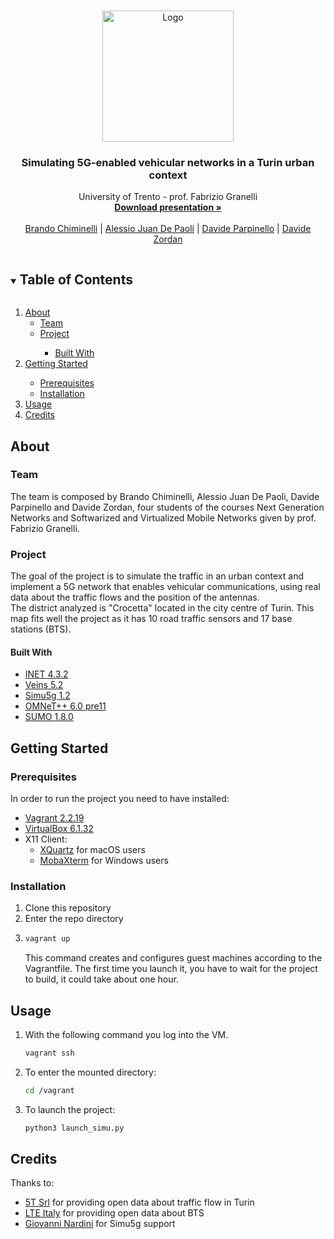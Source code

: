 <br />
<p align="center">
  <a href="https://github.com/davideparpinello/SimuTorino">
    <img src="https://cdn-icons-png.flaticon.com/512/4353/4353327.png" alt="Logo" width="210"> 
  </a>
  <h3 align="center">Simulating 5G-enabled vehicular networks in a Turin urban context</h3>

  <p align="center">
    University of Trento - prof. Fabrizio Granelli
    <br />
    <a href="https://github.com/davideparpinello/SimuTorino/blob/main/utils/Presentation_SimuTorino.pdf"><strong>Download presentation »</strong></a>
    <br />
    <br />
    <a href="https://github.com/Bralli99">Brando Chiminelli</a>
    |
    <a href="https://github.com/AlessioDP123">Alessio Juan De Paoli</a>
    |
    <a href="https://github.com/davideparpinello">Davide Parpinello</a>
    |
    <a href="https://github.com/davidezordan25">Davide Zordan</a>
  </p>
</p>

<!-- TABLE OF CONTENTS -->
<details open="open">
  <summary><h2 style="display: inline-block">Table of Contents</h2></summary>
  <ol>
    <li>
      <a href="#about">About</a>
      <ul>
        <li><a href="#team">Team</a></li>
        <li><a href="#project">Project</a></li>
          <ul>
        <li><a href="#built-with">Built With</a></li>
      </ul>
      </ul>
    </li>
    <li><a href="#getting-started">Getting Started</a></li>
      <ul>
        <li><a href="#prerequisites">Prerequisites</a></li>
        <li><a href="#installation">Installation</a></li>
      </ul>
    </li>
    <li><a href="#usage">Usage</a></li>
    <li>
      <a href="#credits">Credits</a>
    </li>
  </ol>
</details>

<!-- ABOUT THE PROJECT -->

## About

### Team

The team is composed by Brando Chiminelli, Alessio Juan De Paoli, Davide Parpinello and Davide Zordan, four students of the courses Next Generation Networks and Softwarized and Virtualized Mobile Networks given by prof. Fabrizio Granelli.

### Project

The goal of the project is to simulate the traffic in an urban context and implement a 5G network that enables vehicular communications, using real data about the traffic flows and the position of the antennas.\
The district analyzed is "Crocetta" located in the city centre of Turin. This map fits well the project as it has 10 road traffic sensors and 17 base stations (BTS).

#### Built With

* [INET 4.3.2](https://inet.omnetpp.org/)
* [Veins 5.2](https://veins.car2x.org/)
* [Simu5g 1.2](http://simu5g.org/)
* [OMNeT++ 6.0 pre11](https://github.com/omnetpp/omnetpp/releases/tag/omnetpp-6.0pre11)
* [SUMO 1.8.0](https://www.eclipse.org/sumo/)

## Getting Started
### Prerequisites
In order to run the project you need to have installed:
* [Vagrant 2.2.19](https://www.vagrantup.com/)
* [VirtualBox 6.1.32](https://www.virtualbox.org/)
* X11 Client:
  * [XQuartz](https://www.xquartz.org/) for macOS users 
  * [MobaXterm](https://mobaxterm.mobatek.net/) for Windows users

### Installation

1. Clone this repository 
2. Enter the repo directory
3. ```sh
   vagrant up
   ```
   This command creates and configures guest machines according to the Vagrantfile.
   The first time you launch it, you have to wait for the project to build, it could take about one hour.
   

## Usage

1. With the following command you log into the VM.
   ```sh
   vagrant ssh
   ```
2. To enter the mounted directory:
   ```sh
   cd /vagrant
   ```
3. To launch the project:
   ```sh
   python3 launch_simu.py
   ```
   

## Credits

Thanks to:
* [5T Srl](https://www.5t.torino.it/) for providing open data about traffic flow in Turin
* [LTE Italy](https://lteitaly.it/) for providing open data about BTS 
* [Giovanni Nardini](http://www.iet.unipi.it/g.nardini/research.html) for Simu5g support
